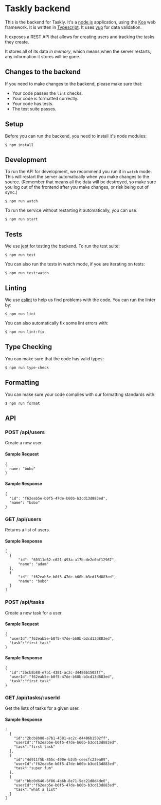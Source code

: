 # Taskly backend

This is the backend for Taskly. It's a [node.js](http://nodejs.org)
application, using the [Koa](https://koajs.com/) web framework. It is written
in [Typescript](https://www.typescriptlang.org/). It uses [yup](https://github.com/jquense/yup) for data validation.

It exposes a REST API that allows for creating users and tracking the tasks
they create.

It stores all of its data *in memory*, which means when the server restarts,
any information it stores will be gone. 

## Changes to the backend

If you need to make changes to the backend, please make sure that:

  * Your code passes the `lint` checks.
  * Your code is formatted correctly.
  * Your code has tests.
  * The test suite passes.

## Setup

Before you can run the backend, you need to install it's node modules:

```
$ npm install
```

## Development

To run the API for development, we recommend you run it in `watch` mode. This
will restart the server automatically when you make changes to the 
source. (Remember that means all the data will be destroyed, so make sure you
log out of the frontend after you make changes, or risk being out of sync.)

```
$ npm run watch
```

To run the service without restarting it automatically, you can use:

```
$ npm run start
```

## Tests

We use [jest](https://jestjs.io/) for testing the backend. To run the test
suite:

```
$ npm run test
```

You can also run the tests in watch mode, if you are iterating on tests:

```
$ npm run test:watch
```

## Linting

We use [eslint](https://eslint.org/) to help us find problems with the code. 
You can run the linter by:

```
$ npm run lint
```

You can also automatically fix some lint errors with:

```
$ npm run lint:fix
```

## Type Checking

You can make sure that the code has valid types:

```
$ npm run type-check
```

## Formatting

You can make sure your code complies with our formatting standards
with:

```
$ npm run format
```

## API

### POST /api/users

Create a new user.

#### Sample Request

```
{
  name: "bobo"
}
```

#### Sample Response

```
{
  "id": "f62eab5e-b0f5-47de-b60b-b3cd13d883ed",
  "name": "bobo"
} 
```

### GET /api/users

Returns a list of users.

#### Sample Response

```
[
  {
      "id": "60311e62-c621-493a-a17b-de2c0bf12967",
      "name": "adam"
  },
  {
      "id": "f62eab5e-b0f5-47de-b60b-b3cd13d883ed",
      "name": "bobo"
  } 
]
```

### POST /api/tasks

Create a new task for a user.

#### Sample Request

```
{
  "userId":"f62eab5e-b0f5-47de-b60b-b3cd13d883ed",
  "task":"first task"
}
```

#### Sample Response

```
{
  "id":"2bcb8b88-e7b1-4381-ac2c-d4486b1502ff",
  "userId":"f62eab5e-b0f5-47de-b60b-b3cd13d883ed",
  "task":"first task"
}
```

### GET /api/tasks/:userId

Get the lists of tasks for a given user.

#### Sample Response

```
[
  {
    "id":"2bcb8b88-e7b1-4381-ac2c-d4486b1502ff",
    "userId":"f62eab5e-b0f5-47de-b60b-b3cd13d883ed",
    "task":"first task"
  },
  {
    "id":"4d911f5b-855c-490e-b2d5-ceecfc23ea09",
    "userId":"f62eab5e-b0f5-47de-b60b-b3cd13d883ed",
    "task":"super fun"
  },
  {
    "id":"bbc0d640-6f86-4b6b-8e71-5ec21d8d4de0",
    "userId":"f62eab5e-b0f5-47de-b60b-b3cd13d883ed",
    "task":"what a list"
  }
]
```

